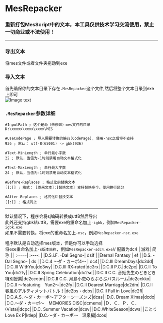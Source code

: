 # MesRepacker
### 重新打包MesScript中的文本，本工具仅供技术学习交流使用，禁止一切商业或不法使用！  
***
### 导出文本
将mes文件或者文件夹拖动到exe
### 导入文本
首先确保你的文本目录下存在`.MesRepacker`这个文件,然后将整个文本目录到exe上即可<br>
![Image text](https://github.com/cokkeijigen/MesRepacker/blob/main/picture.png)<br>

### `.MesRepacker`参数详细<br>
```
#InputPath ; 这个是源（未修改）mes文件的目录
D:\xxxxx\xxxx\xxxx\MES

#UseCodePage ; 导入需要转换的编码(CodePage), 使用-nsc之后将不支持
936 ; 默认： utf-8(65001) -> gbk(936)

#Text-MinLength ; 单行最小字数
22 ; 默认，当值为-1时则禁用自动文本格式化

#Text-MaxLength ; 单行最大字数
24 ; 默认，当值为-1时则禁用自动文本格式化

#Before-Replaces ; 格式化前替换文本
[]:[] ; 格式： [原来文本]:[替换文本] 支持替换多个，使用换行区分

#After-Replaces ; 格式化后替换文本
[]:[] ; 格式同上

```
***
默认情况下，程序会将sj编码转换成utf8然后导出  
此外还支持gbk转utf8，需要exe的重命名加上`-igbk`，例如`MesRepacker-igbk.exe`  
如果不需要转换，将exe的重命名加上`-nsc`，例如`MesRepacker-nsc.exe`  

程序默认是自动选择mes版本，但是你可以手动选择  
将exe重命名加上`-s版本简称`，例如`MesRepacker-sdc4.exe`// 配置为dc4
| 游戏| 简称 | 
| :-----| :----: |
|D.S.i.F. -Dal Segno-| dsif | 
|Eternal Fantasy | ef | 
|D.S. -Dal Segno- | ds | 
|D.C.4 ～ダ・カーポ4～ | dc4|
|D.C.III DreamDays|dc3dd|
|D.C.III WithYou|dc3wy|
|D.C.III RX-rated|dc3rx|
|D.C.II P.C.|dc2pc|
|D.C.II To You|dc2ty|
|D.C.II Spring Celebration|dc2sc|
|D.C.II C.C. 音姫先生のどきどき特別授業|dc2ccotm|
|D.C.II C.C. 月島小恋のらぶらぶバスルーム|dc2cckko|
|D.C.II 〜featuring　Yun2〜|dc2fy|
|D.C.II Dearest Marriage|dc2dm|
|D.C.II 春風のアルティメットバトル！|dc2bs・dcbs|
|D.C.II Fall in Love|dc2fl|
|D.C.A.S. 〜ダ・カーポ〜アフターシーズンズ|dcas|
|D.C. Dream X’mas|dcdx|
|D.C.〜ダ・カーポ〜　MEMORIES DISC|dcmems|
|Ｄ．Ｃ．Ｐ．Ｃ．(Vista)|dcpc|
|D.C. Summer Vacation|dcsv|
|D.C.WhiteSeason|dcws|
|ことり Love Ex P|ktlep|
|D.C.〜ダ・カーポ〜　温泉編|dcos|
